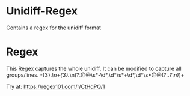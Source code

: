 # Unidiff-Regex
Contains a regex for the unidiff format

# Regex
This Regex captures the whole unidiff. It can be modified to capture all groups/lines.
\-{3}.*\n\+{3}.*\n(?:@@\s*\-\d*,\d*\s*\+\d*,\d*\s*@@(?:.*?\n)*)+

Try at: https://regex101.com/r/CtHqPQ/1
